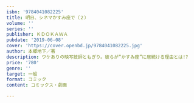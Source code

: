 ```yaml
---
isbn: '9784041082225'
title: 明日、シネマかすみ座で（２）
volume: ''
series: ''
publisher: ＫＤＯＫＡＷＡ
pubdate: '2019-06-08'
cover: 'https://cover.openbd.jp/9784041082225.jpg'
author: 本郷地下／著
description: ワケありの映写技師ともぎり。彼らが“かすみ座”に居続ける理由とは!?
price: '780'
genre: ''
target: 一般
format: コミック
content: コミックス・劇画

---
```

